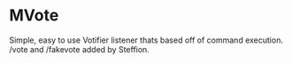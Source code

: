 MVote
=====

Simple, easy to use Votifier listener thats based off of command execution.
/vote and /fakevote added by Steffion.